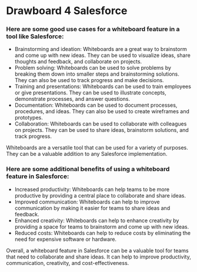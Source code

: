 # Drawboard 4 Salesforce

### Here are some good use cases for a whiteboard feature in a tool like Salesforce:

 - Brainstorming and ideation: Whiteboards are a great way to brainstorm and come up with new ideas. They can be used to visualize ideas, share thoughts and feedback, and collaborate on projects.
 - Problem solving: Whiteboards can be used to solve problems by breaking them down into smaller steps and brainstorming solutions. They can also be used to track progress and make decisions.
 - Training and presentations: Whiteboards can be used to train employees or give presentations. They can be used to illustrate concepts, demonstrate processes, and answer questions.
 - Documentation: Whiteboards can be used to document processes, procedures, and ideas. They can also be used to create wireframes and prototypes.
 - Collaboration: Whiteboards can be used to collaborate with colleagues on projects. They can be used to share ideas, brainstorm solutions, and track progress.

Whiteboards are a versatile tool that can be used for a variety of purposes. They can be a valuable addition to any Salesforce implementation.

### Here are some additional benefits of using a whiteboard feature in Salesforce:

 - Increased productivity: Whiteboards can help teams to be more productive by providing a central place to collaborate and share ideas.
 - Improved communication: Whiteboards can help to improve communication by making it easier for teams to share ideas and feedback.
 - Enhanced creativity: Whiteboards can help to enhance creativity by providing a space for teams to brainstorm and come up with new ideas.
 - Reduced costs: Whiteboards can help to reduce costs by eliminating the need for expensive software or hardware.

Overall, a whiteboard feature in Salesforce can be a valuable tool for teams that need to collaborate and share ideas. It can help to improve productivity, communication, creativity, and cost-effectiveness.